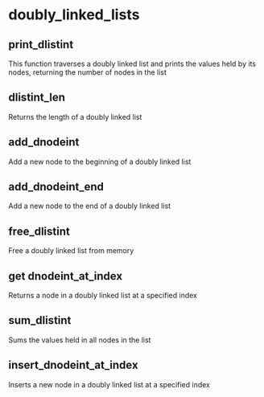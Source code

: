 # doubly_linked_lists

## print_dlistint

This function traverses a doubly linked list and prints the values held by
its nodes, returning the number of nodes in the list

## dlistint_len

Returns the length of a doubly linked list

## add_dnodeint

Add a new node to the beginning of a doubly linked list

## add_dnodeint_end

Add a new node to the end of a doubly linked list

## free_dlistint

Free a doubly linked list from memory

## get dnodeint_at_index

Returns a node in a doubly linked list at a specified index

## sum_dlistint

Sums the values held in all nodes in the list

## insert_dnodeint_at_index

Inserts a new node in a doubly linked list at a specified index
